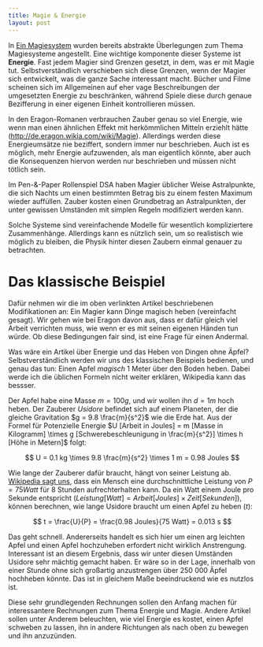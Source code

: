```yaml
---
title: Magie & Energie
layout: post
---
```

In [Ein Magiesystem](/2015/11/20/magic.html) wurden bereits abstrakte Überlegungen zum Thema Magiesysteme angestellt. Eine wichtige komponente dieser Systeme ist **Energie**. Fast jedem Magier sind Grenzen gesetzt, in dem, was er mit Magie tut. Selbstverständlich verschieben sich diese Grenzen, wenn der Magier sich entwickelt, was die ganze Sache interessant macht. Bücher und Filme scheinen sich im Allgemeinen auf eher vage Beschreibungen der umgesetzten Energie zu beschränken, während Spiele diese durch genaue Bezifferung in einer eigenen Einheit kontrollieren müssen.

In den Eragon-Romanen verbrauchen Zauber genau so viel Energie, wie wenn man einen ähnlichen Effekt mit herkömmlichen Mitteln erziehlt hätte (http://de.eragon.wikia.com/wiki/Magie). Allerdings werden diese Energieumsätze nie beziffert, sondern immer nur beschrieben. Auch ist es möglich, mehr Energie aufzuwenden, als man eigentlich könnte, aber auch die Konsequenzen hiervon werden nur beschrieben und müssen nicht tötlich sein.

Im Pen-&-Paper Rollenspiel DSA haben Magier üblicher Weise Astralpunkte, die sich Nachts um einen bestimmten Betrag bis zu einem festen Maximum wieder auffüllen. Zauber kosten einen Grundbetrag an Astralpunkten, der unter gewissen Umständen mit simplen Regeln modifiziert werden kann.

Solche Systeme sind vereinfachende Modelle für wesentlich kompliziertere Zusammenhänge. Allerdings kann es nützlich sein, um so realistisch wie möglich zu bleiben, die Physik hinter diesen Zaubern einmal genauer zu betrachten.

# Das klassische Beispiel

Dafür nehmen wir die im oben verlinkten Artikel beschriebenen Modifikationen an: Ein Magier kann Dinge magisch heben (vereinfacht gesagt). Wir gehen wie bei Eragon davon aus, dass er dafür gleich viel Arbeit verrichten muss, wie wenn er es mit seinen eigenen Händen tun würde. Ob diese Bedingungen fair sind, ist eine Frage für einen Andermal.

Was wäre ein Artikel über Energie und das Heben von Dingen ohne Äpfel? Selbstverständlich werden wir uns des klassischen Beispiels bedienen, und genau das tun: Einen Apfel *magisch* 1 Meter über den Boden heben. Dabei werde ich die üblichen Formeln nicht weiter erklären, Wikipedia kann das bessser.

Der Apfel habe eine Masse $m = 100 g$, und wir wollen ihn $d = 1 m$ hoch heben. Der Zauberer *Usidore* befindet sich auf einem Planeten, der die gleiche Gravitation $g = 9.8 \frac{m}{s^2}$ wie die Erde hat. Aus der Formel für Potenzielle Energie $U [Arbeit in Joules] = m [Masse in Kilogramm] \times g [Schwerebeschleunigung in \frac{m}{s^2}] \times h [Höhe in Metern]$ folgt:

$$
U = 0.1 kg \times 9.8 \frac{m}{s^2} \times 1 m = 0.98 Joules
$$

Wie lange der Zauberer dafür braucht, hängt von seiner Leistung ab. [Wikipedia sagt uns](https://en.wikipedia.org/wiki/Human_power#Available_power), dass ein Mensch eine durchschnittliche Leistung von $P = 75 Watt$ für 8 Stunden aufrechterhalten kann. Da ein Watt einem Joule pro Sekunde entspricht ($Leistung [Watt] = Arbeit [Joules] \times Zeit [Sekunden]$), können berechnen, wie lange Usidore braucht um einen Apfel zu heben ($t$):

$$
t = \frac{U}{P} = \frac{0.98 Joules}{75 Watt} = 0.013 s
$$

Das geht schnell. Andererseits handelt es sich hier um einen arg leichten Apfel und einen Apfel hochzuheben erfordert nicht wirklich Anstrengung. Interessant ist an diesem Ergebnis, dass wir unter diesen Umständen Usidore sehr mächtig gemacht haben. Er wäre so in der Lage, innerhalb von einer Stunde ohne sich großartig anzustrengen über 250 000 Äpfel hochheben könnte. Das ist in gleichem Maße beeindruckend wie es nutzlos ist.

Diese sehr grundlegenden Rechnungen sollen den Anfang machen für interessantere Rechnungen zum Thema Energie und Magie. Andere Artikel sollen unter Anderem beleuchten, wie viel Energie es kostet, einen Apfel schweben zu lassen, ihn in andere Richtungen als nach oben zu bewegen und ihn anzuzünden.
